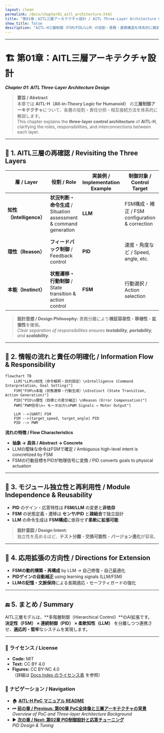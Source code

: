 ```yaml
---
layout: clean
permalink: /docs/chapter01_aitl_architecture.html
title: "第01章：AITL三層アーキテクチャ設計 / AITL Three-Layer Architecture Design"
show_title: false
description: "AITL-H三層制御（FSM/PID/LLM）の役割・責務・連携構造を体系的に解説。"
---
```


---

# 🏗 **第01章：AITL三層アーキテクチャ設計**  
_**Chapter 01: AITL Three-Layer Architecture Design**_

> **要旨 / Abstract**  
> 本章では **AITL-H（All-in-Theory Logic for Humanoid）** の**三層制御アーキテクチャ**について、各層の役割・責任分担・相互接続方法を体系的に解説します。  
> This chapter explains the **three-layer control architecture** of **AITL-H**, clarifying the roles, responsibilities, and interconnections between each layer.

---

## 🧠 **1. AITL三層の再確認 / Revisiting the Three Layers**

| 層 / Layer | 役割 / Role | 実装例 / Implementation Example | 制御対象 / Control Target | 備考 / Notes |
|----|------|------------|--------------------------------|--------------|
| **知性（Intelligence）** | **状況判断・命令生成** / Situation assessment & command generation | **LLM** | FSM構成・補正 / FSM configuration & correction | 高次抽象処理 / High-level abstraction |
| **理性（Reason）** | **フィードバック制御** / Feedback control | **PID** | 速度・角度など / Speed, angle, etc. | アナログ量補正 / Regulates analog quantities |
| **本能（Instinct）** | **状態遷移・行動制御** / State transition & action control | **FSM** | 行動選択 / Action selection | 定義ルール準拠 / Rule-based |

> **設計思想 / Design Philosophy:** 責務分離により**検証容易性**・**移植性**・**拡張性**を確保。  
> _Clear separation of responsibilities ensures **testability**, **portability**, and **scalability**._

---

## 🧩 **2. 情報の流れと責任の明確化 / Information Flow & Responsibility**

```mermaid
flowchart TB
    LLM["LLM\n知性（命令解釈・目的設定）\nIntelligence (Command Interpretation, Goal Setting)"]
    FSM["FSM\n本能（状態遷移・行動生成）\nInstinct (State Transition, Action Generation)"]
    PID["PID\n理性（目標との差分補正）\nReason (Error Compensation)"]
    PWM["PWM信号\n→ モータ出力\nPWM Signals → Motor Output"]

    LLM -->|UART| FSM
    FSM -->|target_speed, target_angle| PID
    PID --> PWM
```

**流れの特徴 / Flow Characteristics**  
- **抽象 → 具体 / Abstract → Concrete**  
- LLMの曖昧な命令はFSMで確定 / Ambiguous high-level intent is concretized by FSM  
- FSMの行動目標をPIDが物理信号に変換 / PID converts goals to physical actuation

---

## 🧱 **3. モジュール独立性と再利用性 / Module Independence & Reusability**

- **PID** のゲイン・応答特性は **FSM/LLM** の変更と**非依存**  
- **FSM** の状態定義・遷移は **センサ/PID** と**疎結合**で独立設計  
- **LLM** の命令生成は **FSM構成**に依存せず**柔軟に拡張可能**

> **設計意図 / Design Intent:**  
> 独立性を高めるほど、**テスト分離**・**交換可能性**・**バージョン進化**が容易。

---

## 🔁 **4. 応用拡張の方向性 / Directions for Extension**

- **FSMの動的構築・再構成** by LLM → 自己修復・自己最適化  
- **PIDゲインの自動補正** using learning signals (LLM/FSM)  
- **LLMの記憶・文脈保持**による長期適応・セーフティガードの強化

---

## 🔚 **5. まとめ / Summary**

AITL三層モデルは、**多階層制御（Hierarchical Control）**のAI拡張です。  
**決定性（FSM） × 連続制御（PID） × 柔軟知性（LLM）** を分離しつつ連携させ、**適応的・堅牢**なシステムを実現します。

---

### 📝 **ライセンス / License**

- **Code:** MIT  
- **Text:** CC BY 4.0  
- **Figures:** CC BY-NC 4.0  
（詳細は [Docs Index のライセンス表](/AITL-H/docs/#-ライセンス--license) を参照）

### 🔗 **ナビゲーション / Navigation**
- 🏠 **[AITL-H PoC マニュアル README](/AITL-H/docs/)**
- ⏮ **[前の章 / Previous: 第00章 PoC全体像と三層アーキテクチャの背景](/AITL-H/docs/chapter00_overview.html)**  
  _Overview of PoC and Three-layer Architecture Background_
- ▶️ **[次の章 / Next: 第02章 PID制御設計と応答チューニング](/AITL-H/docs/chapter02_pid_design.html)**  
  _PID Design & Tuning_
